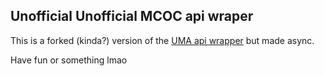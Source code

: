 ## Unofficial Unofficial MCOC api wraper

This is a forked (kinda?) version of the [UMA api wrapper](https://github.com/Rexians/umapy) but made async.

Have fun or something lmao